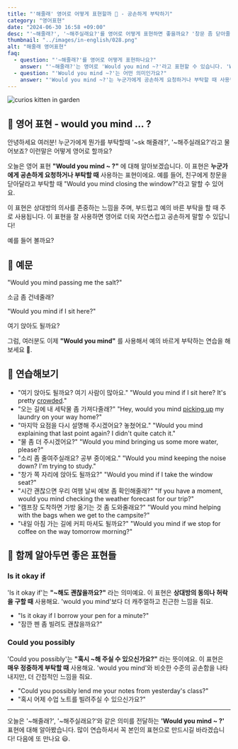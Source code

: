 ```yaml
---
title: "'해줄래' 영어로 어떻게 표현할까 🙏 - 공손하게 부탁하기"
category: "영어표현"
date: "2024-06-30 16:58 +09:00"
desc: "'~해줄래?', '~해주실래요?'를 영어로 어떻게 표현하면 좋을까요? '창문 좀 닫아줄래?', '여기 앉아도 될까요?' 등을 영어로 표현하는 법을 배워봅시다. 다양한 예문을 통해서 연습하고 본인의 표현으로 만들어 보세요."
thumbnail: "../images/in-english/028.png"
alt: "해줄래 영어표현"
faq:
  - question: "'~해줄래?'를 영어로 어떻게 표현하나요?"
    answer: "'~해줄래?'는 영어로 'Would you mind ~?'라고 표현할 수 있습니다. 'Would you mind closing the window?'은 '창문 좀 닫아줄래?'라는 의미입니다."
  - question: "'Would you mind ~?'는 어떤 의미인가요?"
    answer: "'Would you mind ~?'는 누군가에게 공손하게 요청하거나 부탁할 때 사용됩니다. 이는 상대방의 의사를 존중하는 느낌을 주며, 부드럽고 예의 바른 부탁을 할 때 주로 사용됩니다. 예를 들어, 'Would you mind turning down the music?'는 '음악 소리 좀 줄여줄래요?'라는 의미입니다."
---
```


![curios kitten in garden](../images/in-english/028-1.avif)

## 🌟 영어 표현 - would you mind ... ?

안녕하세요 여러분! 누군가에게 뭔가를 부탁할때 '~sk
해줄래?', '~해주실래요?'라고 물어보죠? 이런말은 어떻게 영어로 할까요?

오늘은 영어 표현 **"Would you mind ~ ?"** 에 대해 알아보겠습니다. 이 표현은 **누군가에게 공손하게 요청하거나 부탁할 때** 사용하는 표현이에요. 예를 들어, 친구에게 창문을 닫아달라고 부탁할 때 "Would you mind closing the window?"라고 말할 수 있어요.

이 표현은 상대방의 의사를 존중하는 느낌을 주며, 부드럽고 예의 바른 부탁을 할 때 주로 사용됩니다. 이 표현을 잘 사용하면 영어로 더욱 자연스럽고 공손하게 말할 수 있답니다!

예를 들어 볼까요?

## 📖 예문

"Would you mind passing me the salt?"

소금 좀 건네줄래?

"Would you mind if I sit here?"

여기 앉아도 될까요?

그럼, 여러분도 이제 **"Would you mind"** 를 사용해서 예의 바르게 부탁하는 연습을 해보세요 🚀.

## 💬 연습해보기

<ul data-interactive-list>
  <li data-interactive-item>
    <span data-toggler>"여기 앉아도 될까요? 여기 사람이 많아요."</span>
    <span data-answer>"Would you mind if I sit here? It's pretty <a href="/blog/in-english/393.crowded/">crowded</a>."</span>
  </li>
  <li data-interactive-item>
    <span data-toggler>"오는 길에 내 세탁물 좀 가져다줄래?"</span>
    <span data-answer>"Hey, would you mind <a href="/blog/in-english/178.pick-up/">picking up</a> my laundry on your way home?"</span>
  </li>
  <li data-interactive-item>
    <span data-toggler>"마지막 요점을 다시 설명해 주시겠어요? 놓쳤어요."</span>
    <span data-answer>"Would you mind explaining that last point again? I didn't quite catch it."</span>
  </li>
  <li data-interactive-item>
    <span data-toggler>"물 좀 더 주시겠어요?"</span>
    <span data-answer>"Would you mind bringing us some more water, please?"</span>
  </li>
  <li data-interactive-item>
    <span data-toggler>"소리 좀 줄여주실래요? 공부 중이에요."</span>
    <span data-answer>"Would you mind keeping the noise down? I'm trying to study."</span>
  </li>
  <li data-interactive-item>
    <span data-toggler>"창가 쪽 자리에 앉아도 될까요?"</span>
    <span data-answer>"Would you mind if I take the window seat?"</span>
  </li>
  <li data-interactive-item>
    <span data-toggler>"시간 괜찮으면 우리 여행 날씨 예보 좀 확인해줄래?"</span>
    <span data-answer>"If you have a moment, would you mind checking the weather forecast for our trip?"</span>
  </li>
  <li data-interactive-item>
    <span data-toggler>"캠프장 도착하면 가방 옮기는 것 좀 도와줄래요?"</span>
    <span data-answer>"Would you mind helping with the bags when we get to the campsite?"</span>
  </li>
  <li data-interactive-item>
    <span data-toggler>"내일 아침 가는 길에 커피 마셔도 될까요?"</span>
    <span data-answer>"Would you mind if we stop for coffee on the way tomorrow morning?"</span>
  </li>
</ul>

## 🤝 함께 알아두면 좋은 표현들

### Is it okay if

'Is it okay if'는 **"~해도 괜찮을까요?"** 라는 의미예요. 이 표현은 **상대방의 동의나 허락을 구할 때** 사용해요. 'would you mind'보다 더 캐주얼하고 친근한 느낌을 줘요.

- "Is it okay if I borrow your pen for a minute?"
- "잠깐 펜 좀 빌려도 괜찮을까요?"

### Could you possibly

'Could you possibly'는 **"혹시 ~해 주실 수 있으신가요?"** 라는 뜻이에요. 이 표현은 **매우 정중하게 부탁할 때** 사용해요. 'would you mind'와 비슷한 수준의 공손함을 나타내지만, 더 간접적인 느낌을 줘요.

- "Could you possibly lend me your notes from yesterday's class?"
- "혹시 어제 수업 노트를 빌려주실 수 있으신가요?"

---

오늘은 '~해줄래?', '~해주실래요?'와 같은 의미를 전달하는 **'Would you mind ~ ?'** 표현에 대해 알아봤습니다. 많이 연습하셔서 꼭 본인의 표현으로 만드시길 바라겠습니다! 다음에 또 만나요 😃.
